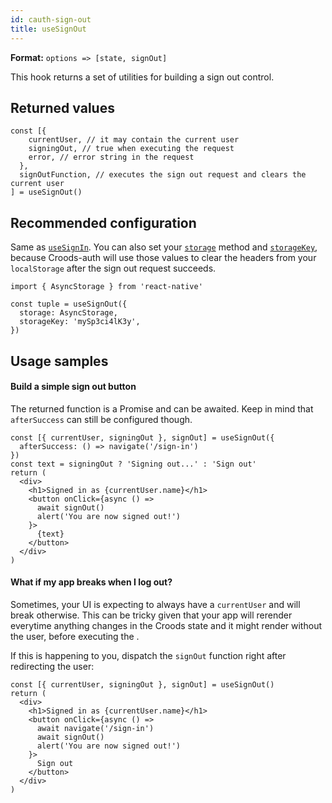 ```yaml
---
id: cauth-sign-out
title: useSignOut
---
```


**Format:** `options => [state, signOut]`

This hook returns a set of utilities for building a sign out control.

## Returned values

```
const [{
    currentUser, // it may contain the current user
    signingOut, // true when executing the request
    error, // error string in the request
  },
  signOutFunction, // executes the sign out request and clears the current user
] = useSignOut()
```

## Recommended configuration

Same as [`useSignIn`](/docs/cauth-sign-in#recommended-configuration). You can also set your [`storage`](/docs/cauth-headers#storage) method and [`storageKey`](/docs/cauth-headers#storagekey), because Croods-auth will use those values to clear the headers from your `localStorage` after the sign out request succeeds.

```
import { AsyncStorage } from 'react-native'

const tuple = useSignOut({
  storage: AsyncStorage,
  storageKey: 'mySp3ci4lK3y',
})
```

## Usage samples

#### Build a simple sign out button

The returned function is a Promise and can be awaited. Keep in mind that `afterSuccess` can still be configured though.

```
const [{ currentUser, signingOut }, signOut] = useSignOut({
  afterSuccess: () => navigate('/sign-in')
})
const text = signingOut ? 'Signing out...' : 'Sign out'
return (
  <div>
    <h1>Signed in as {currentUser.name}</h1>
    <button onClick={async () =>
      await signOut()
      alert('You are now signed out!')
    }>
      {text}
    </button>
  </div>
)
```

#### What if my app breaks when I log out?

Sometimes, your UI is expecting to always have a `currentUser` and will break otherwise. This can be tricky given that your app will rerender everytime anything changes in the Croods state and it might render without the user, before executing the .

If this is happening to you, dispatch the `signOut` function right after redirecting the user:

```
const [{ currentUser, signingOut }, signOut] = useSignOut()
return (
  <div>
    <h1>Signed in as {currentUser.name}</h1>
    <button onClick={async () =>
      await navigate('/sign-in')
      await signOut()
      alert('You are now signed out!')
    }>
      Sign out
    </button>
  </div>
)
```
